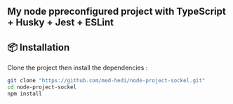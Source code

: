 ## My node ppreconfigured project with TypeScript + Husky + Jest + ESLint

## 📦 Installation

Clone the project then install the dependencies :

```bash
git clone "https://github.com/med-hedi/node-project-sockel.git"
cd node-project-sockel
npm install
```
